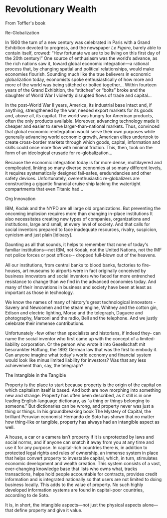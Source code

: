 # Revolutionary Wealth

From Toffler's book

<a name='globalization'/>

Re-Globalization

In 1900 the turn of a new century was celebrated in Paris with a Grand
Exhibition devoted to progress, and the newspaper *Le Figaro*, barely
able to contain itself, crowed: “How fortunate we are to be living on
this first day of the 20th century!” One source of enthusiasm was the
world’s advance, as the rich nations saw it, toward global economic
integration—a rational process that, by changing spatial and political
relationships, would make economies flourish.  Sounding much like the
true believers in economic globalization today, economists spoke
enthusiastically of how more and more of the world was being stitched
or bolted together... Within fourteen years of the Grand Exhibition,
the “stitches” or “bolts” broke and the slaughter of World War I
violently disrupted flows of trade and capital...

In the post–World War II years, America, its industrial base intact
and, if anything, strengthened by the war, needed export markets for
its goods and, above all, its capital. The world was hungry for
American products, often the only products available.  Moreover,
advancing technology made it cheaper and easier to serve
larger-than-national markets. Thus, convinced that global economic
reintegration would serve their own purposes while generally advancing
world economic growth, American elites undertook to create
cross-border markets through which goods, capital, information and
skills could once more flow with minimal friction. This, then, took on
the form of an ideological crusade for re-globalization...

Because the economic integration today is far more dense, multilayered
and complicated, linking so many diverse economies at so many
different levels, it requires systematically designed fail-safes,
eredundancies and other safety devices. Unfortunately, overenthusiastic
re-globalizers are constructing a gigantic financial cruise ship
lacking the watertight compartments that even Titanic had...

Org Innovation

IBM, Kodak and the NYPD are all large old organizations. But
preventing the oncoming implosion requires more than changing in-place
institutions It also necessitates creating new types of companies,
organizations and institutions, large and small, at every level of
society. And that calls for social inventors prepared to face
inadequate resources, rivalry, suspicion, cynicism and just plain
[idioacy].

Daunting as all that sounds, it helps to remember that none of today's
familiar institutions—not IBM, not Kodak, not the United Nations, not
the IMF not police forces or post offices-- dropped full-blown out of
the heavens.

All our institutions, from central banks to blood banks, factories to
ﬁre-houses, art museums to airports were in fact originally conceived
by business innovators and social inventors who faced far more
entrenched resistance to change than we ﬁnd in the advanced economies
today. And many of their innovations in business and society have been
at least as important as those in technology.

We know the names of many of history‘s great technological innovators -
Savery and Newcomen and the steam engine, Whitney and the cotton
gin, Edison and electric lighting, Morse and the telegraph, Daguere
and photography, Marconi and the radio, Bell and the telephone. And we
justly celebrate their immense contributions.

Unfortunately -few other than specialists and historians, if indeed
they- can name the social inventor who ﬁrst came up with the concept
of a limited-liability corporation. Or the person who wrote it into
Gesellschaft mit bescrankter Haftung, the 1892 German law that was the
first to embody it. Can anyone imagine what today's world economy and
financial system would look like minus limited liability for
investors?  Was that any less achievement than, say, the telegraph?

<a name='intangible'/>

The Intangible in the Tangible

Property is the place to start because property is the origin of the
capital on which capitalism itself is based. And both are now morphing
into something new and strange.  Property has often been described, as
it still is in one leading English-language dictionary, as “a thing or
things belonging to someone.” But dictionaries can be wrong, and
property never was just a thing or things.  In his groundbreaking book
The Mystery of Capital, the brilliant Peruvian economist Hernando de
Soto has shown that no matter how thing-like or tangible, property has
always had an intangible aspect as well.

A house, a car or a camera isn’t property if it is unprotected by laws
and social norms, and if anyone can snatch it away from you at any
time and use it for any purpose. In capital-rich countries there is,
in addition to protected legal rights and rules of ownership, an
immense system in place that helps convert property to investable
capital, which, in turn, stimulates economic development and wealth
creation.  This system consists of a vast, ever-changing knowledge
base that lists who owns what, tracks transactions, helps hold people
accountable for contracts, provides credit information and is
integrated nationally so that users are not limited to doing business
locally. This adds to the value of property. No such highly developed
information systems are found in capital-poor countries, according to
de Soto.

It is, in short, the intangible aspects—not just the physical aspects
alone—that define property and give it value.

